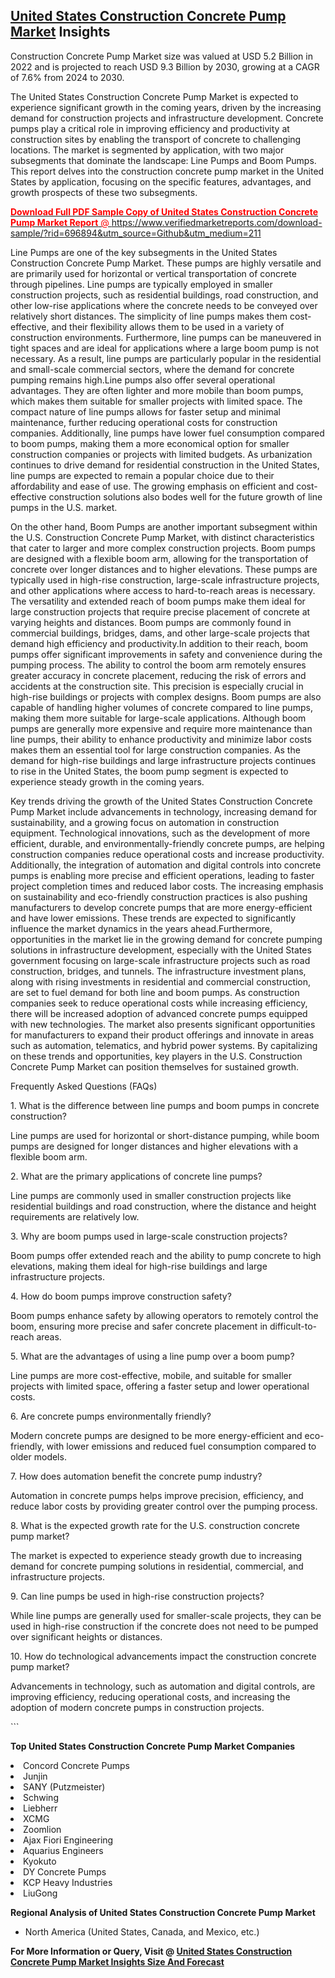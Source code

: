 <h2><a href="https://www.verifiedmarketreports.com/download-sample/?rid=696894&amp;utm_source=Github&amp;utm_medium=211" target="_blank">United States Construction Concrete Pump Market</a> Insights</h2><p>Construction Concrete Pump Market size was valued at USD 5.2 Billion in 2022 and is projected to reach USD 9.3 Billion by 2030, growing at a CAGR of 7.6% from 2024 to 2030.</p><p><p>The United States Construction Concrete Pump Market is expected to experience significant growth in the coming years, driven by the increasing demand for construction projects and infrastructure development. Concrete pumps play a critical role in improving efficiency and productivity at construction sites by enabling the transport of concrete to challenging locations. The market is segmented by application, with two major subsegments that dominate the landscape: Line Pumps and Boom Pumps. This report delves into the construction concrete pump market in the United States by application, focusing on the specific features, advantages, and growth prospects of these two subsegments. <a href="#"><p><span class=""><span style="color: #ff0000;"><strong>Download Full PDF Sample Copy of United States Construction Concrete Pump Market Report</strong> @ </span><a href="https://www.verifiedmarketreports.com/download-sample/?rid=696894&amp;utm_source=Github&amp;utm_medium=211" target="_blank">https://www.verifiedmarketreports.com/download-sample/?rid=696894&amp;utm_source=Github&amp;utm_medium=211</a></span></p></a></p><p>Line Pumps are one of the key subsegments in the United States Construction Concrete Pump Market. These pumps are highly versatile and are primarily used for horizontal or vertical transportation of concrete through pipelines. Line pumps are typically employed in smaller construction projects, such as residential buildings, road construction, and other low-rise applications where the concrete needs to be conveyed over relatively short distances. The simplicity of line pumps makes them cost-effective, and their flexibility allows them to be used in a variety of construction environments. Furthermore, line pumps can be maneuvered in tight spaces and are ideal for applications where a large boom pump is not necessary. As a result, line pumps are particularly popular in the residential and small-scale commercial sectors, where the demand for concrete pumping remains high.Line pumps also offer several operational advantages. They are often lighter and more mobile than boom pumps, which makes them suitable for smaller projects with limited space. The compact nature of line pumps allows for faster setup and minimal maintenance, further reducing operational costs for construction companies. Additionally, line pumps have lower fuel consumption compared to boom pumps, making them a more economical option for smaller construction companies or projects with limited budgets. As urbanization continues to drive demand for residential construction in the United States, line pumps are expected to remain a popular choice due to their affordability and ease of use. The growing emphasis on efficient and cost-effective construction solutions also bodes well for the future growth of line pumps in the U.S. market.<p>On the other hand, Boom Pumps are another important subsegment within the U.S. Construction Concrete Pump Market, with distinct characteristics that cater to larger and more complex construction projects. Boom pumps are designed with a flexible boom arm, allowing for the transportation of concrete over longer distances and to higher elevations. These pumps are typically used in high-rise construction, large-scale infrastructure projects, and other applications where access to hard-to-reach areas is necessary. The versatility and extended reach of boom pumps make them ideal for large construction projects that require precise placement of concrete at varying heights and distances. Boom pumps are commonly found in commercial buildings, bridges, dams, and other large-scale projects that demand high efficiency and productivity.In addition to their reach, boom pumps offer significant improvements in safety and convenience during the pumping process. The ability to control the boom arm remotely ensures greater accuracy in concrete placement, reducing the risk of errors and accidents at the construction site. This precision is especially crucial in high-rise buildings or projects with complex designs. Boom pumps are also capable of handling higher volumes of concrete compared to line pumps, making them more suitable for large-scale applications. Although boom pumps are generally more expensive and require more maintenance than line pumps, their ability to enhance productivity and minimize labor costs makes them an essential tool for large construction companies. As the demand for high-rise buildings and large infrastructure projects continues to rise in the United States, the boom pump segment is expected to experience steady growth in the coming years.<p>Key trends driving the growth of the United States Construction Concrete Pump Market include advancements in technology, increasing demand for sustainability, and a growing focus on automation in construction equipment. Technological innovations, such as the development of more efficient, durable, and environmentally-friendly concrete pumps, are helping construction companies reduce operational costs and increase productivity. Additionally, the integration of automation and digital controls into concrete pumps is enabling more precise and efficient operations, leading to faster project completion times and reduced labor costs. The increasing emphasis on sustainability and eco-friendly construction practices is also pushing manufacturers to develop concrete pumps that are more energy-efficient and have lower emissions. These trends are expected to significantly influence the market dynamics in the years ahead.Furthermore, opportunities in the market lie in the growing demand for concrete pumping solutions in infrastructure development, especially with the United States government focusing on large-scale infrastructure projects such as road construction, bridges, and tunnels. The infrastructure investment plans, along with rising investments in residential and commercial construction, are set to fuel demand for both line and boom pumps. As construction companies seek to reduce operational costs while increasing efficiency, there will be increased adoption of advanced concrete pumps equipped with new technologies. The market also presents significant opportunities for manufacturers to expand their product offerings and innovate in areas such as automation, telematics, and hybrid power systems. By capitalizing on these trends and opportunities, key players in the U.S. Construction Concrete Pump Market can position themselves for sustained growth.<p>Frequently Asked Questions (FAQs)</p><p>1. What is the difference between line pumps and boom pumps in concrete construction?</p><p>Line pumps are used for horizontal or short-distance pumping, while boom pumps are designed for longer distances and higher elevations with a flexible boom arm.</p><p>2. What are the primary applications of concrete line pumps?</p><p>Line pumps are commonly used in smaller construction projects like residential buildings and road construction, where the distance and height requirements are relatively low.</p><p>3. Why are boom pumps used in large-scale construction projects?</p><p>Boom pumps offer extended reach and the ability to pump concrete to high elevations, making them ideal for high-rise buildings and large infrastructure projects.</p><p>4. How do boom pumps improve construction safety?</p><p>Boom pumps enhance safety by allowing operators to remotely control the boom, ensuring more precise and safer concrete placement in difficult-to-reach areas.</p><p>5. What are the advantages of using a line pump over a boom pump?</p><p>Line pumps are more cost-effective, mobile, and suitable for smaller projects with limited space, offering a faster setup and lower operational costs.</p><p>6. Are concrete pumps environmentally friendly?</p><p>Modern concrete pumps are designed to be more energy-efficient and eco-friendly, with lower emissions and reduced fuel consumption compared to older models.</p><p>7. How does automation benefit the concrete pump industry?</p><p>Automation in concrete pumps helps improve precision, efficiency, and reduce labor costs by providing greater control over the pumping process.</p><p>8. What is the expected growth rate for the U.S. construction concrete pump market?</p><p>The market is expected to experience steady growth due to increasing demand for concrete pumping solutions in residential, commercial, and infrastructure projects.</p><p>9. Can line pumps be used in high-rise construction projects?</p><p>While line pumps are generally used for smaller-scale projects, they can be used in high-rise construction if the concrete does not need to be pumped over significant heights or distances.</p><p>10. How do technological advancements impact the construction concrete pump market?</p><p>Advancements in technology, such as automation and digital controls, are improving efficiency, reducing operational costs, and increasing the adoption of modern concrete pumps in construction projects.</p>```</p><p><strong>Top United States Construction Concrete Pump Market Companies</strong></p><div data-test-id=""><p><li>Concord Concrete Pumps</li><li> Junjin</li><li> SANY (Putzmeister)</li><li> Schwing</li><li> Liebherr</li><li> XCMG</li><li> Zoomlion</li><li> Ajax Fiori Engineering</li><li> Aquarius Engineers</li><li> Kyokuto</li><li> DY Concrete Pumps</li><li> KCP Heavy Industries</li><li> LiuGong</li></p><div><strong>Regional Analysis of&nbsp;United States Construction Concrete Pump Market</strong></div><ul><li dir="ltr"><p dir="ltr">North America&nbsp;(United States, Canada, and Mexico, etc.)</p></li></ul><p><strong>For More Information or Query, Visit @&nbsp;</strong><strong><a href="https://www.verifiedmarketreports.com/product/construction-concrete-pump-market/?utm_source=Github&amp;utm_medium=211" target="_blank">United States Construction Concrete Pump Market Insights Size And Forecast</a></strong></p></div>
